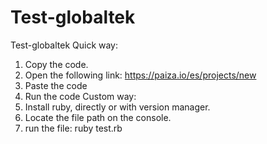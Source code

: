 # Test-globaltek
Test-globaltek
Quick way:
   1. Copy the code.
   2. Open the following link: https://paiza.io/es/projects/new
   3. Paste the code
   4. Run the code
Custom way:
  1. Install ruby, directly or with version manager.
  2. Locate the file path on the console.
  3. run the file: ruby test.rb
